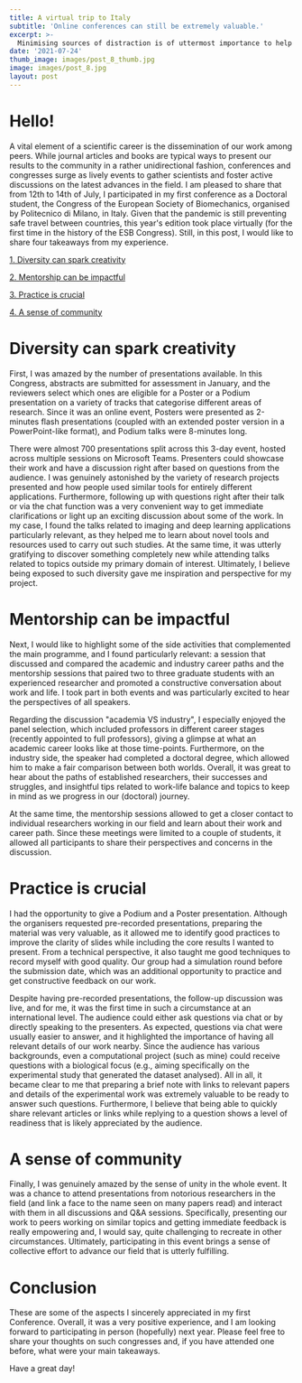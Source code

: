 ```yaml
---
title: A virtual trip to Italy
subtitle: 'Online conferences can still be extremely valuable.'
excerpt: >-
  Minimising sources of distraction is of uttermost importance to help me remain concentrated.
date: '2021-07-24'
thumb_image: images/post_8_thumb.jpg
image: images/post_8.jpg
layout: post
---
```


# Hello!

A vital element of a scientific career is the dissemination of our work among peers. While journal articles and books are typical ways to present our results to the community in a rather unidirectional fashion, conferences and congresses surge as lively events to gather scientists and foster active discussions on the latest advances in the field. I am pleased to share that from 12th to 14th of July, I participated in my first conference as a Doctoral student, the Congress of the European Society of Biomechanics, organised by Politecnico di Milano, in Italy. Given that the pandemic is still preventing safe travel between countries, this year's edition took place virtually (for the first time in the history of the ESB Congress). Still, in this post, I would like to share four takeaways from my experience.

[1. Diversity can spark creativity](#diversity)

[2. Mentorship can be impactful](#mentorship)

[3. Practice is crucial](#practice)

[4. A sense of community](#community)


# <a name="diversity">Diversity can spark creativity</a>

First, I was amazed by the number of presentations available. In this Congress, abstracts are submitted for assessment in January, and the reviewers select which ones are eligible for a Poster or a Podium presentation on a variety of tracks that categorise different areas of research. Since it was an online event, Posters were presented as 2-minutes flash presentations (coupled with an extended poster version in a PowerPoint-like format), and Podium talks were 8-minutes long.

There were almost 700 presentations split across this 3-day event, hosted across multiple sessions on Microsoft Teams. Presenters could showcase their work and have a discussion right after based on questions from the audience. I was genuinely astonished by the variety of research projects presented and how people used similar tools for entirely different applications. Furthermore, following up with questions right after their talk or via the chat function was a very convenient way to get immediate clarifications or light up an exciting discussion about some of the work. In my case, I found the talks related to imaging and deep learning applications particularly relevant, as they helped me to learn about novel tools and resources used to carry out such studies. At the same time, it was utterly gratifying to discover something completely new while attending talks related to topics outside my primary domain of interest. Ultimately, I believe being exposed to such diversity gave me inspiration and perspective for my project.


# <a name="mentorship">Mentorship can be impactful</a>

Next, I would like to highlight some of the side activities that complemented the main programme, and I found particularly relevant: a session that discussed and compared the academic and industry career paths and the mentorship sessions that paired two to three graduate students with an experienced researcher and promoted a constructive conversation about work and life. I took part in both events and was particularly excited to hear the perspectives of all speakers.

Regarding the discussion "academia VS industry", I especially enjoyed the panel selection, which included professors in different career stages (recently appointed to full professors), giving a glimpse at what an academic career looks like at those time-points. Furthermore, on the industry side, the speaker had completed a doctoral degree, which allowed him to make a fair comparison between both worlds. Overall, it was great to hear about the paths of established researchers, their successes and struggles, and insightful tips related to work-life balance and topics to keep in mind as we progress in our (doctoral) journey.

At the same time, the mentorship sessions allowed to get a closer contact to individual researchers working in our field and learn about their work and career path. Since these meetings were limited to a couple of students, it allowed all participants to share their perspectives and concerns in the discussion.


# <a name="practice">Practice is crucial</a>

I had the opportunity to give a Podium and a Poster presentation. Although the organisers requested pre-recorded presentations, preparing the material was very valuable, as it allowed me to identify good practices to improve the clarity of slides while including the core results I wanted to present. From a technical perspective, it also taught me good techniques to record myself with good quality. Our group had a simulation round before the submission date, which was an additional opportunity to practice and get constructive feedback on our work.

Despite having pre-recorded presentations, the follow-up discussion was live, and for me, it was the first time in such a circumstance at an international level. The audience could either ask questions via chat or by directly speaking to the presenters. As expected, questions via chat were usually easier to answer, and it highlighted the importance of having all relevant details of our work nearby. Since the audience has various backgrounds, even a computational project (such as mine) could receive questions with a biological focus (e.g., aiming specifically on the experimental study that generated the dataset analysed). All in all, it became clear to me that preparing a brief note with links to relevant papers and details of the experimental work was extremely valuable to be ready to answer such questions. Furthermore, I believe that being able to quickly share relevant articles or links while replying to a question shows a level of readiness that is likely appreciated by the audience.


# <a name="community">A sense of community</a>

Finally, I was genuinely amazed by the sense of unity in the whole event. It was a chance to attend presentations from notorious researchers in the field (and link a face to the name seen on many papers read) and interact with them in all discussions and Q&A sessions. Specifically, presenting our work to peers working on similar topics and getting immediate feedback is really empowering and, I would say, quite challenging to recreate in other circumstances. Ultimately, participating in this event brings a sense of collective effort to advance our field that is utterly fulfilling.


# Conclusion

These are some of the aspects I sincerely appreciated in my first Conference. Overall, it was a very positive experience, and I am looking forward to participating in person (hopefully) next year. Please feel free to share your thoughts on such congresses and, if you have attended one before, what were your main takeaways.

Have a great day!
